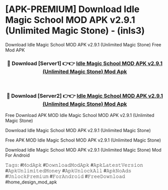 # [APK-PREMIUM] Download Idle Magic School MOD APK v2.9.1 (Unlimited Magic Stone) - (inls3)
Download Idle Magic School MOD APK v2.9.1 (Unlimited Magic Stone) Free Mod APK

<div align="center">
<h3>🔴 Download [Server1] 👉👉 <a href="https://apk-comot.site?title=Idle_Magic_School_MOD_APK_v2.9.1_(Unlimited_Magic_Stone)">Idle Magic School MOD APK v2.9.1 (Unlimited Magic Stone) Mod Apk</a></h3><br>

<h3>🔴 Download [Server2] 👉👉 <a href="https://apk-comot.site?title=Idle_Magic_School_MOD_APK_v2.9.1_(Unlimited_Magic_Stone)">Idle Magic School MOD APK v2.9.1 (Unlimited Magic Stone) Mod Apk</a></h3>
</div>


Free Download APK MOD Idle Magic School MOD APK v2.9.1 (Unlimited Magic Stone)

Download Idle Magic School MOD APK v2.9.1 (Unlimited Magic Stone) 

Free APK MOD Idle Magic School MOD APK v2.9.1 (Unlimited Magic Stone) 

Download Idle Magic School MOD APK v2.9.1 (Unlimited Magic Stone) Mod For Android

𝚃𝚊𝚐𝚜: #𝙼𝚘𝚍𝙰𝚙𝚔 #𝙳𝚘𝚠𝚗𝚕𝚘𝚊𝚍𝙼𝚘𝚍𝙰𝚙𝚔 #𝙰𝚙𝚔𝙻𝚊𝚝𝚎𝚜𝚝𝚅𝚎𝚛𝚜𝚒𝚘𝚗 #𝙰𝚙𝚔𝚄𝚗𝚕𝚒𝚖𝚒𝚝𝚎𝚍𝙼𝚘𝚗𝚎𝚢 #𝙰𝚙𝚔𝚄𝚗𝚕𝚘𝚌𝚔𝙰𝚕𝚕 #𝙰𝚙𝚔𝙽𝚘𝙰𝚍𝚜 #𝚄𝚗𝚕𝚘𝚌𝚔𝙿𝚛𝚎𝚖𝚒𝚞𝚖 #𝙵𝚘𝚛𝙰𝚗𝚍𝚛𝚘𝚒𝚍 #𝙵𝚛𝚎𝚎𝙳𝚘𝚠𝚗𝚕𝚘𝚊𝚍 #home_design_mod_apk